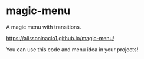 # magic-menu
A magic menu with transitions. 

https://alissoninacio1.github.io/magic-menu/

You can use this code and menu idea in your projects!
